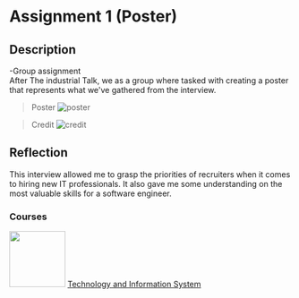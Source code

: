 # Assignment 1 (Poster)

## Description
-Group assignment<br>
After The industrial Talk, we as a group where tasked with creating a poster that represents what we've gathered from the interview.


>Poster
![poster](https://github.com/jun9187/assignment1/assets/150773849/5f4b0359-a39a-4b40-9bb6-cebdad21b9c7)

>Credit
![credit](https://github.com/jun9187/assignment1/assets/150773849/5f4e2672-a3d2-4ceb-83da-aa315aaa823a)

## Reflection
This interview allowed me to grasp the priorities of recruiters when it comes to hiring new IT professionals. It also gave me some understanding on the most valuable skills for a software engineer.

### Courses

[<img width="100" height="100" src="https://www.biia.com/wp-content/uploads/2015/04/Information-Technology-300.jpg">]([https://github.com/jun9187/TIS](https://github.com/FaisalBackoban/UTM-TIS/tree/main))  [Technology and Information System]([https://github.com/jun9187/TIS](https://github.com/FaisalBackoban/UTM-TIS/tree/main)https://github.com/FaisalBackoban/UTM-TIS/tree/main)
